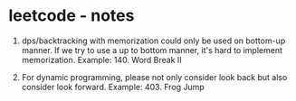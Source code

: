# leetcode - notes
1. dps/backtracking with memorization could only be used on bottom-up manner. 
   If we try to use a up to bottom manner, it's hard to implement memorization.
   Example: 140. Word Break II
   
2. For dynamic programming, please not only consider look back but also consider look forward.
   Example: 403. Frog Jump
